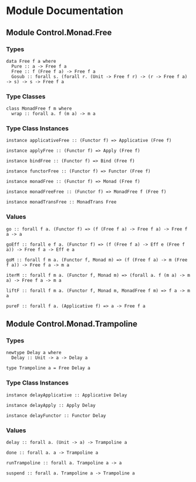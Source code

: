 # Module Documentation

## Module Control.Monad.Free

### Types

    data Free f a where
      Pure :: a -> Free f a
      Free :: f (Free f a) -> Free f a
      Gosub :: forall s. (forall r. (Unit -> Free f r) -> (r -> Free f a) -> s) -> s -> Free f a


### Type Classes

    class MonadFree f m where
      wrap :: forall a. f (m a) -> m a


### Type Class Instances

    instance applicativeFree :: (Functor f) => Applicative (Free f)

    instance applyFree :: (Functor f) => Apply (Free f)

    instance bindFree :: (Functor f) => Bind (Free f)

    instance functorFree :: (Functor f) => Functor (Free f)

    instance monadFree :: (Functor f) => Monad (Free f)

    instance monadFreeFree :: (Functor f) => MonadFree f (Free f)

    instance monadTransFree :: MonadTrans Free


### Values

    go :: forall f a. (Functor f) => (f (Free f a) -> Free f a) -> Free f a -> a

    goEff :: forall e f a. (Functor f) => (f (Free f a) -> Eff e (Free f a)) -> Free f a -> Eff e a

    goM :: forall f m a. (Functor f, Monad m) => (f (Free f a) -> m (Free f a)) -> Free f a -> m a

    iterM :: forall f m a. (Functor f, Monad m) => (forall a. f (m a) -> m a) -> Free f a -> m a

    liftF :: forall f m a. (Functor f, Monad m, MonadFree f m) => f a -> m a

    pureF :: forall f a. (Applicative f) => a -> Free f a


## Module Control.Monad.Trampoline

### Types

    newtype Delay a where
      Delay :: Unit -> a -> Delay a

    type Trampoline a = Free Delay a


### Type Class Instances

    instance delayApplicative :: Applicative Delay

    instance delayApply :: Apply Delay

    instance delayFunctor :: Functor Delay


### Values

    delay :: forall a. (Unit -> a) -> Trampoline a

    done :: forall a. a -> Trampoline a

    runTrampoline :: forall a. Trampoline a -> a

    suspend :: forall a. Trampoline a -> Trampoline a



